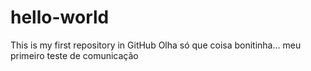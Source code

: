 # hello-world
This is my first repository in GitHub
Olha só que coisa bonitinha... meu primeiro teste de comunicação
